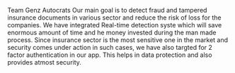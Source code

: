 Team Genz Autocrats
Our main goal is to detect fraud and tampered insurance documents in various sector and reduce the risk of loss for the companies. We have integrated Real-time detection syste which will save enormous amount of time and he money invested during the man made process.
Since insurance sector is the most sensitive one in the market and security comes under action in such cases, we have also targted for 2 factor authentication in our app. This helps in data protection and also provides atmost security.
